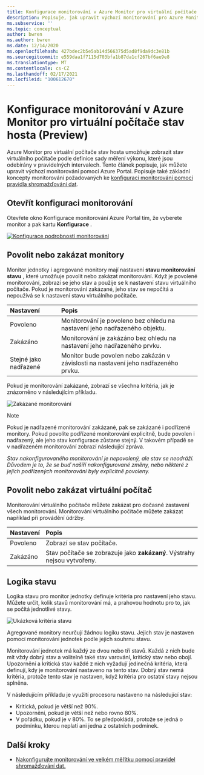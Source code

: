 ```yaml
---
title: Konfigurace monitorování v Azure Monitor pro virtuální počítače stav hosta (Preview)
description: Popisuje, jak upravit výchozí monitorování pro Azure Monitor pro virtuální počítače stav hosta (Preview) pomocí Azure Portal.
ms.subservice: ''
ms.topic: conceptual
author: bwren
ms.author: bwren
ms.date: 12/14/2020
ms.openlocfilehash: 427bdec2b5e5ab14d566375d5ad8f9da9dc3e81b
ms.sourcegitcommit: e559daa1f7115d703bfa1b87da1cf267bf6ae9e8
ms.translationtype: MT
ms.contentlocale: cs-CZ
ms.lasthandoff: 02/17/2021
ms.locfileid: "100612670"
---
```

# <a name="configure-monitoring-in-azure-monitor-for-vms-guest-health-preview"></a>Konfigurace monitorování v Azure Monitor pro virtuální počítače stav hosta (Preview)
Azure Monitor pro virtuální počítače stav hosta umožňuje zobrazit stav virtuálního počítače podle definice sady měření výkonu, které jsou odebírány v pravidelných intervalech. Tento článek popisuje, jak můžete upravit výchozí monitorování pomocí Azure Portal. Popisuje také základní koncepty monitorování požadovaných ke [konfiguraci monitorování pomocí pravidla shromažďování dat](vminsights-health-configure-dcr.md).

## <a name="open-monitor-configuration"></a>Otevřít konfiguraci monitorování
Otevřete okno Konfigurace monitorování Azure Portal tím, že vyberete monitor a pak kartu **Konfigurace** .

[![Konfigurace podrobností monitorování](media/vminsights-health-overview/monitor-details-configuration.png)](media/vminsights-health-overview/monitor-details-configuration.png#lightbox)

## <a name="enable-or-disable-monitors"></a>Povolit nebo zakázat monitory
Monitor jednotky i agregované monitory mají nastavení **stavu monitorování stavu** , které umožňuje povolit nebo zakázat monitorování. Když je povolené monitorování, zobrazí se jeho stav a použije se k nastavení stavu virtuálního počítače. Pokud je monitorování zakázané, jeho stav se nepočítá a nepoužívá se k nastavení stavu virtuálního počítače.

| Nastavení | Popis |
|:---|:---|
| Povoleno | Monitorování je povoleno bez ohledu na nastavení jeho nadřazeného objektu. |
| Zakázáno | Monitorování je zakázáno bez ohledu na nastavení jeho nadřazeného prvku. |
| Stejné jako nadřazené | Monitor bude povolen nebo zakázán v závislosti na nastavení jeho nadřazeného prvku. |

Pokud je monitorování zakázané, zobrazí se všechna kritéria, jak je znázorněno v následujícím příkladu.

![Zakázané monitorování](media/vminsights-health-configure/disabled-monitor.png)


> [!NOTE]
> Pokud je nadřazené monitorování zakázané, pak se zakázané i podřízené monitory. Pokud povolíte podřízené monitorování explicitně, bude povolen i nadřazený, ale jeho stav konfigurace zůstane stejný. V takovém případě se v nadřazeném monitorování zobrazí následující zpráva.
>
> *Stav nakonfigurovaného monitorování je nepovolený, ale stav se neodráží. Důvodem je to, že se buď našíří nakonfigurované změny, nebo některé z jejích podřízených monitorování byly explicitně povoleny.*

## <a name="enable-or-disable-virtual-machine"></a>Povolit nebo zakázat virtuální počítač
Monitorování virtuálního počítače můžete zakázat pro dočasné zastavení všech monitorování. Monitorování virtuálního počítače můžete zakázat například při provádění údržby.

| Nastavení | Popis |
|:---|:---|
| Povoleno  | Zobrazí se stav počítače. |
| Zakázáno | Stav počítače se zobrazuje jako **zakázaný**. Výstrahy nejsou vytvořeny. |

## <a name="health-state-logic"></a>Logika stavu
Logika stavu pro monitor jednotky definuje kritéria pro nastavení jeho stavu. Můžete určit, kolik stavů monitorování má, a prahovou hodnotu pro to, jak se počítá jednotlivé stavy.

![Ukázková kritéria stavu](media/vminsights-health-configure/sample-health-criteria.png)

Agregované monitory neurčují žádnou logiku stavu. Jejich stav je nastaven pomocí monitorování jednotek podle jejich souhrnu stavu.

Monitorování jednotek má každý ze dvou nebo tří stavů. Každá z nich bude mít vždy dobrý stav a volitelně také stav varování, kritický stav nebo obojí. Upozornění a kritická stav každé z nich vyžadují jedinečná kritéria, která definují, kdy je monitorování nastaveno na tento stav. Dobrý stav nemá kritéria, protože tento stav je nastaven, když kritéria pro ostatní stavy nejsou splněna.

V následujícím příkladu je využití procesoru nastaveno na následující stav:

- Kritická, pokud je větší než 90%.
- Upozornění, pokud je větší než nebo rovno 80%.
- V pořádku, pokud je v 80%. To se předpokládá, protože se jedná o podmínku, kterou neplatí ani jedna z ostatních podmínek.

## <a name="next-steps"></a>Další kroky

- [Nakonfigurujte monitorování ve velkém měřítku pomocí pravidel shromažďování dat.](vminsights-health-configure-dcr.md)